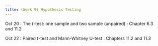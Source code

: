 ```yaml
---
title: (Week 9) Hypothesis Testing
---
```


Oct 20
: The *t*-test: one sample and two sample (unpaired)
  : Chapter 6.3 and 11.2

Oct 22
: Paired *t*-test and Mann-Whitney U-test
  : Chapters 11.2 and 11.3

